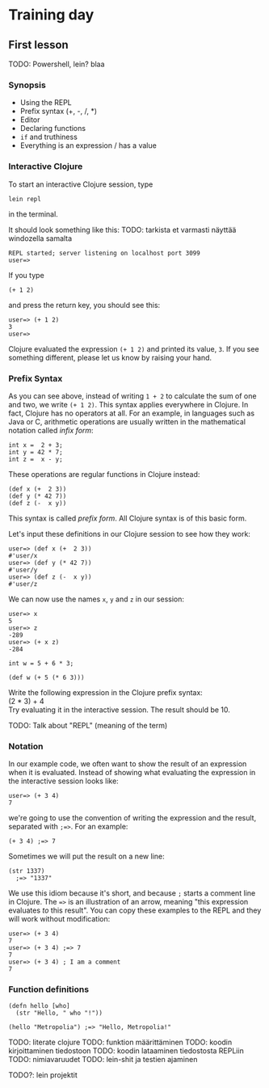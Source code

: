 # Training day

## First lesson

TODO: Powershell, lein? blaa

### Synopsis

- Using the REPL
- Prefix syntax (+, -, /, \*)
- Editor
- Declaring functions
- `if` and truthiness
- Everything is an expression / has a value

### Interactive Clojure

To start an interactive Clojure session, type
```
lein repl
```
in the terminal.

It should look something like this:
TODO: tarkista et varmasti näyttää windozella samalta
```
REPL started; server listening on localhost port 3099
user=>
```

If you type
```{.clojure}
(+ 1 2)
```
and press the return key, you should see this:

```
user=> (+ 1 2)
3
user=>
```

Clojure evaluated the expression `(+ 1 2)` and printed its value, `3`. If you
see something different, please let us know by raising your hand.

### Prefix Syntax

As you can see above, instead of writing `1 + 2` to calculate the sum of one
and two, we write `(+ 1 2)`. This syntax applies everywhere in Clojure. In
fact, Clojure has no operators at all. For an example, in languages such as
Java or C, arithmetic operations are usually written in the mathematical
notation called *infix form*:

```{.java}
int x =  2 + 3;
int y = 42 * 7;
int z =  x - y;
```

These operations are regular functions in Clojure instead:

```{.clojure}
(def x (+  2 3))
(def y (* 42 7))
(def z (-  x y))
```

This syntax is called *prefix form*. All Clojure syntax is of this basic form.

Let's input these definitions in our Clojure session to see how they work:

```
user=> (def x (+  2 3))
#'user/x
user=> (def y (* 42 7))
#'user/y
user=> (def z (-  x y))
#'user/z
```

We can now use the names `x`, `y` and `z` in our session:

```
user=> x
5
user=> z
-289
user=> (+ x z)
-284
```

```{.java}
int w = 5 + 6 * 3;
```

```{.clojure}
(def w (+ 5 (* 6 3)))
```

<section class="exercise">
Write the following expression in the Clojure prefix syntax:
<div class="math">
(2 * 3) + 4
</div>
Try evaluating it in the interactive session. The result should be 10.
</section>

TODO: Talk about "REPL" (meaning of the term)

### Notation

In our example code, we often want to show the result of an expression
when it is evaluated. Instead of showing what evaluating the expression in the
interactive session looks like:

```
user=> (+ 3 4)
7
```

we're going to use the convention of writing the expression and the result,
separated with `;=>`. For an example:

```
(+ 3 4) ;=> 7
```

Sometimes we will put the result on a new line:

```
(str 1337)
  ;=> "1337"
```

We use this idiom because it's short, and because `;` starts a comment line in
Clojure. The `=>` is an illustration of an arrow, meaning "this expression
evaluates *to* this result". You can copy these examples to the REPL and they
will work without modification:

```
user=> (+ 3 4)
7
user=> (+ 3 4) ;=> 7
7
user=> (+ 3 4) ; I am a comment
7
```

### Function definitions

```{.clojure}
(defn hello [who]
  (str "Hello, " who "!"))
```

```{.clojure}
(hello "Metropolia") ;=> "Hello, Metropolia!"
```

TODO: literate clojure
TODO: funktion määrittäminen
TODO: koodin kirjoittaminen tiedostoon
TODO: koodin lataaminen tiedostosta REPLiin
TODO: nimiavaruudet
TODO: lein-shit ja testien ajaminen

TODO?: lein projektit
